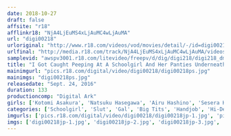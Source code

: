 ```yaml
---
date: 2018-10-27
draft: false
affsite: "r18"
afflinkr18: "NjA4LjEuMS4xLjAuMC4wLjAuMA"
url: "digi00218"
urloriginal: "http://www.r18.com/videos/vod/movies/detail/-/id=digi00218"
urlfinal: "http://media.r18.com/track/NjA4LjEuMS4xLjAuMC4wLjAuMA/videos/vod/movies/detail/-/id=digi00218"
samplevid: "awspv3001.r18.com/litevideo/freepv/d/dig/digi218/digi218_dmb_w.mp4"
title: "I Got Caught Peeping At A Schoolgirl And Her Panties Underneath Her Miniskirt, So I Was Captured And Given A Handjob As Punishment I Can't Tell If I'm Lucky Or Unlucky, But That's The Story Of My Wednesday Afternoon"
mainimgurl: "pics.r18.com/digital/video/digi00218/digi00218ps.jpg"
mainimgs: "digi00218ps.jpg"
releasedate: "Sept. 24, 2016"
duration: 133
productioncomp: "Digital Ark"
girls: ['Kotomi Asakura', 'Natsuku Hasegawa', 'Airu Hashino', 'Sesera Harukawa', 'Kurumi Chino', 'Uika Hoshikawa', 'Yu Yuikawa', 'Konoha Kasukabe', 'Asuka Yamaguchi', 'Ema Sugawara']
categories: ['Schoolgirl', 'Slut', 'Gal', 'Big Tits', 'Handjob', 'Hi-Def']
imgurls: ['pics.r18.com/digital/video/digi00218/digi00218jp-1.jpg', 'pics.r18.com/digital/video/digi00218/digi00218jp-2.jpg', 'pics.r18.com/digital/video/digi00218/digi00218jp-3.jpg', 'pics.r18.com/digital/video/digi00218/digi00218jp-4.jpg', 'pics.r18.com/digital/video/digi00218/digi00218jp-5.jpg', 'pics.r18.com/digital/video/digi00218/digi00218jp-6.jpg', 'pics.r18.com/digital/video/digi00218/digi00218jp-7.jpg', 'pics.r18.com/digital/video/digi00218/digi00218jp-8.jpg', 'pics.r18.com/digital/video/digi00218/digi00218jp-9.jpg', 'pics.r18.com/digital/video/digi00218/digi00218jp-10.jpg', 'pics.r18.com/digital/video/digi00218/digi00218jp-11.jpg', 'pics.r18.com/digital/video/digi00218/digi00218jp-12.jpg', 'pics.r18.com/digital/video/digi00218/digi00218jp-13.jpg', 'pics.r18.com/digital/video/digi00218/digi00218jp-14.jpg', 'pics.r18.com/digital/video/digi00218/digi00218jp-15.jpg', 'pics.r18.com/digital/video/digi00218/digi00218jp-16.jpg', 'pics.r18.com/digital/video/digi00218/digi00218jp-17.jpg', 'pics.r18.com/digital/video/digi00218/digi00218jp-18.jpg', 'pics.r18.com/digital/video/digi00218/digi00218jp-19.jpg', 'pics.r18.com/digital/video/digi00218/digi00218jp-20.jpg']
imgs: ['digi00218jp-1.jpg', 'digi00218jp-2.jpg', 'digi00218jp-3.jpg', 'digi00218jp-4.jpg', 'digi00218jp-5.jpg', 'digi00218jp-6.jpg', 'digi00218jp-7.jpg', 'digi00218jp-8.jpg', 'digi00218jp-9.jpg', 'digi00218jp-10.jpg', 'digi00218jp-11.jpg', 'digi00218jp-12.jpg', 'digi00218jp-13.jpg', 'digi00218jp-14.jpg', 'digi00218jp-15.jpg', 'digi00218jp-16.jpg', 'digi00218jp-17.jpg', 'digi00218jp-18.jpg', 'digi00218jp-19.jpg', 'digi00218jp-20.jpg']
---
```

